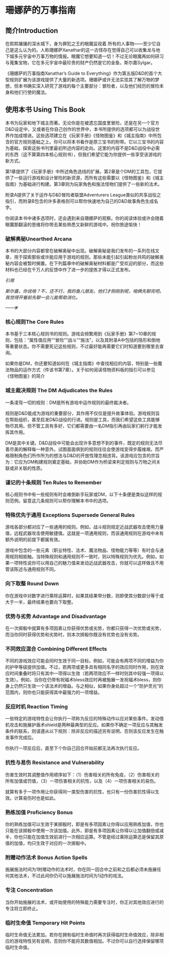 # 珊娜萨的万事指南

## **简介Introduction**

&#x20;   在熙熙攘攘的深水城下，身为罪犯之王的眼魔监视着  所有的人事物——至少它自己是这么认为的。人称珊娜萨Xanathar的这一古怪存在觉得自己可以收集龙与地下城多元宇宙中万事万物的情报。眼魔它想要知道一切！不过无论眼魔再如何研习与蒐集宝物，它在多元宇宙中最珍贵的财产仍然是它的金鱼，斯尔嘉Sylgar。

&#x20;   《珊娜萨的万事指南Xanathar’s Guide to Everything》作为第五版D\&D的首个大型规则扩展为该游戏提供了大量的新选项。珊娜萨或许无法实现其了解万物的梦想，但本书确实深入研究了游戏的每个主要部分：冒险者，以及他们经历的冒险本身和他们行使的魔法。

&#x20;

## **使用本书 Using This Book**

&#x20;   本书为玩家和地下城主而著。无论你是在被遗忘国度里冒险，还是在另一个官方D\&D设定中，又或者在你自己创作的世界中，本书所提供的选项都可以为战役世界作加成增进。这些选项建立在《玩家手册》《怪物图鉴》和《城主指南》中所包含的官方规则基础之上。你可以将本书看作是原三宝书的附带。它以三宝书的内容为基础，探索这些书刊里最初所述内容的走向。这里的内容不是D\&D战役中必需的东西（这不算第四本核心规则书），但我们希望它能为你提供一些享受该游戏的新方式。

&#x20;   第1章提供了《玩家手册》中所述角色选线的扩展。第2章是个DM的工具包，它提供了一些运行游戏和设计冒险的新资源，而所有这些需要以《怪物图鉴》和《城主指南》为基础进行构建。第3章则为玩家角色和施法怪物们提供了一些新的法术。

&#x20;   附录A提供了关于运作与D\&D冒险者联盟Adventurers League类似的共享战役之指引，而附录B包含的许多表格则可以帮你快速地为自己的D\&D故事角色生成名字。

&#x20;   你阅读本书中诸多选项时，还会遇到来自珊娜萨的观察。你的阅读体验或许会随着眼魔那翻滚的思维将你带去某些熟悉又新鲜的游戏中。祝你旅途愉快！

&#x20;

### **破解奥秘Unearthed Arcana**

&#x20;   本书的大部分内容都曾在破解奥秘中出现。破解奥秘是我们发布的一系列在线文章，用于探索那些或许能应用于游戏的规则。那些未能引起引起粉丝共鸣的破解奥秘内容会被暂时搁置。在下列篇章中的破解奥秘材料都是广受欢迎的部分，而这些材料也已经在千万人的反馈中作了进一步的提炼才得以正式发布。

&#x20;

&#x20;

_引用_

_斯尔嘉，你说啥？不，还不行，我的鱼儿朋友。他们才刚刚到呢，咱俩先聊完吧。我觉得开餐前先聊一会儿能帮助消化。_

&#x20;   _——⦿_

&#x20;

&#x20;

### 核心规则The Core Rules

&#x20;   本书基于三本核心规则书的规则。游戏会频繁用到《玩家手册》第7\~10章的规则，包括：“属性值应用”“冒险”“战斗”“施法”，以及其附录A中包括的隐形和倒地等重要状态。你不需要死记这些规则，不过最好能再需要它们时知道要到哪里去查询。

&#x20;   如果你是DM，你还要知道如何在《城主指南》中查找相应的内容，特别是一些魔法物品的运作方式（件该书第7章）。关于如何阅读怪物资料板的指引可以参见《怪物图鉴》的简介

&#x20;

### 城主裁决规则 The DM Adjudicates the Rules

&#x20;   一条凌驾一切的规则：DM是所有游戏中运作规则的最终裁决者。

&#x20;   规则是D\&D能成为游戏的重要部分，其作用不仅仅是提升故事体验。游戏规则旨在帮助组织，甚至启发D\&D战役的行进。规则是工具，而我们希望这些工具能够物尽其用。但不管工具有多好，它们都需要由一名DM指引再由玩家们躬行才能发挥其作用。

&#x20;   DM是其中关键。D\&D战役中可能会出现许多意想不到的事件，既定的规则无法尽善尽美的解释每一种意外。试图面面俱到的规则往往会使游戏变得步履维艰。而严格限制角色们所作所为的想法与D\&D的开放性理念相违背。该游戏应包含的宗旨为：它应为DM构建规则奠定基础，并协助DM作为桥梁来判定规则与万物之间关联或非关联的性质。

&#x20;

### 谨记的十条规则 Ten Rules to Remember

&#x20;   核心规则书中有一些规则有时会难倒新手玩家或DM，以下十条便是类似这样的规则范例。留意这几条规则可以帮你理解本书中的选项。

&#x20;

### 特殊优先于通用 Exceptions Supersede General Rules

&#x20;   游戏各部分都对应了一些通用的规则。例如，战斗规则规定近战武器攻击使用力量值，远程武器攻击使用敏捷值。这就是一项通用规则，而该通用规则在游戏中未有额外说明的前提下都属有效。

&#x20;   游戏中包含的一些元素（职业特性、法术、魔法物品、怪物能力等等）有时会与通用规则相抵触。当特殊规则和通用规则不一致时，则以特殊规则为优先。例如，如果一项特性说你可以用自己的魅力值来发动近战武器攻击，你就可以这样做且不用管该陈述与通用规则不同。

&#x20;

### 向下取整 Round Down

&#x20;   你在游戏中对数字进行乘除运算时，如果其结果带分数，则即使其分数部分等于或大于一半，最终结果也要向下取整。

&#x20;

### 优势与劣势 Advantage and Disadvantage&#x20;

&#x20;   在一次掷骰中就算有多项因素让你获得优势或劣势，你都只获得一次优势或劣势，而当你同时获得优势和劣势时，则本次掷骰你既没有优势也没有劣势。

&#x20;

### 不同效应混合 Combining Different Effects&#x20;

不同的游戏效应可能会同时生效于同一目标。例如，可能会有两项不同的增益为你的护甲等级提供加值。不过，若两项或更多具有相同名字的效应同时作用，则在效应时间重叠时将只有其中一项得以生效（若两项效应不一样时则其中较强一项得以生效）。例如，当你在仍带有祝福术bless效应时再被施展一发祝福术bless，则你身上仍然只生效一个该法术的增益。与之相似，如果你身处超过一个“防护灵光”的范围内，则你也只能获得其中最强力的一项增益。

&#x20;

### 反应时机 Reaction Timing&#x20;

&#x20;   一些特定的游戏特性会让你执行一项称为反应的特殊动作以应对某些事件。发动借机攻击和施展护盾术shield是两种最典型的反应。如果你不确定一项反应与其触发条件的联系，则请遵从以下规则：除非反应的描述另有说明，否则该反应发生在触发事件完成后。

&#x20;   你执行一项反应后，直至下个你自己回合开始前都无法再次执行反应。

&#x20;

### 抗性与易伤 Resistance and Vulnerability

&#x20;   伤害生效时其调整值作用顺序如下：（1）伤害相关的所有免疫，（2）伤害相关的所有加值或罚值，（3）一项伤害相关的抗性，以及（4）一项伤害相关的易伤。

&#x20;   就算有多于一项作用让你获得同一类型伤害的抗性，也只有一份伤害抗性得以生效。计算易伤时也是如此。

&#x20;

### 熟练加值 Proficiency Bonus

&#x20;   你的熟练加值可以生效于某掷骰时，即是有多项因素让你得以应用熟练加值，你也只能在该掷骰中使用一次该加值。此外，即是有多项因素让你得以让加值翻倍或减半，你也只能在加值生效前进行一次相应运算。不管是经过乘除运算还是保留其原值的加值，均只生效于对应的一次掷骰中。

&#x20;

### 附赠动作法术 Bonus Action Spells&#x20;

&#x20;   施展施法时间为1附赠动作的法术时，你在同一回合中之前和之后都必须未施展任何其他法术，不过此间你仍可以施展施法时间为1动作的戏法。

&#x20;

### 专注 Concentration

&#x20;   当你开始施展的法术，或开始使用的特殊能力需要专注时，你正对其他效应进行的专注将立即终止。

&#x20;

### 临时生命值 Temporary Hit Points

&#x20;   临时生命值无法累加。若你在拥有临时生命值时再次获得临时生命值效应，除非相应的游戏特性另有说明，否则你不能将其数值相加。不过你可以自行选择保留哪项临时生命值。
